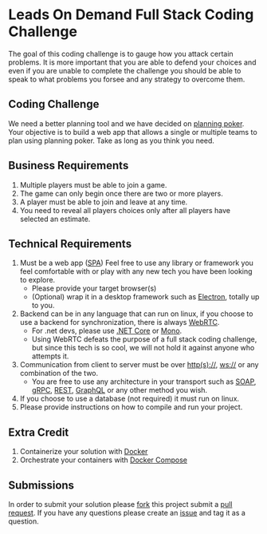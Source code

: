 # Leads On Demand Full Stack Coding Challenge

The goal of this coding challenge is to gauge how you attack certain problems. It is more important that you are able to defend your choices and even if you are unable to complete the challenge you should be able to speak to what problems you forsee and any strategy to overcome them.

## Coding Challenge

We need a better planning tool and we have decided on [planning poker](https://en.wikipedia.org/wiki/Planning_poker). Your objective is to build a web app that allows a single or multiple teams to plan using planning poker. Take as long as you think you need.

## Business Requirements

1. Multiple players must be able to join a game.
2. The game can only begin once there are two or more players.
3. A player must be able to join and leave at any time.
4. You need to reveal all players choices only after all players have selected an estimate.

## Technical Requirements

1. Must be a web app ([SPA](https://en.wikipedia.org/wiki/Single-page_application)) Feel free to use any library or framework you feel comfortable with or play with any new tech you have been looking to explore.
    * Please provide your target browser(s)
    * (Optional) wrap it in a desktop framework such as [Electron](https://electron.atom.io/), totally up to you.
2. Backend can be in any language that can run on linux, if you choose to use a backend for synchronization, there is always [WebRTC](https://webrtc.org/).
    * For .net devs, please use [.NET Core](https://www.microsoft.com/net/download/core) or [Mono](http://www.mono-project.com/).
    * Using WebRTC defeats the purpose of a full stack coding challenge, but since this tech is so cool, we will not hold it against anyone who attempts it.
3. Communication from client to server must be over [http(s)://](https://en.wikipedia.org/wiki/Hypertext_Transfer_Protocol), [ws://](https://en.wikipedia.org/wiki/WebSocket) or any combination of the two.
    * You are free to use any architecture in your transport such as [SOAP](https://en.wikipedia.org/wiki/SOAP), [gRPC](https://grpc.io/), [REST](https://en.wikipedia.org/wiki/Representational_state_transfer), [GraphQL](https://facebook.github.io/react/blog/2015/05/01/graphql-introduction.html) or any other method you wish.
4. If you choose to use a database (not required) it must run on linux.
5. Please provide instructions on how to compile and run your project.

## Extra Credit

1. Containerize your solution with [Docker](https://www.docker.com/)
2. Orchestrate your containers with [Docker Compose](https://docs.docker.com/compose/)

## Submissions

In order to submit your solution please [fork](https://help.github.com/articles/fork-a-repo/) this project submit a [pull request](https://help.github.com/articles/creating-a-pull-request/).
If you have any questions please create an [issue](https://guides.github.com/features/issues/) and tag it as a question.
